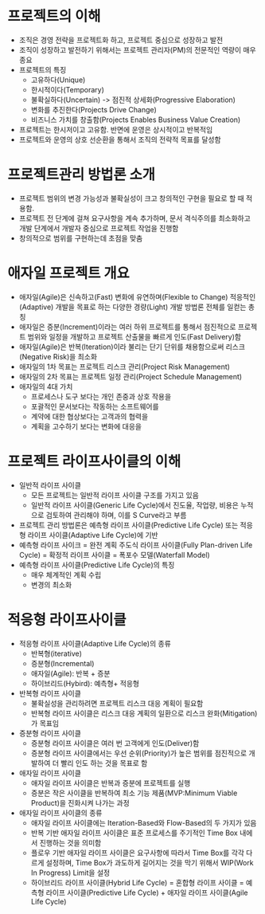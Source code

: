 # 프로젝트의 이해
- 조직은 경영 전략을 프로젝트화 하고, 프로젝트 중심으로 성장하고 발전
- 조직이 성장하고 발전하기 위해서는 프로젝트 관리자(PM)의 전문적인 역량이 매우 종요
- 프로젝트의 특징
  - 고유하다(Unique)
  - 한시적이다(Temporary)
  - 불확실하다(Uncertain) -> 점진적 상세화(Progressive Elaboration)
  - 변화를 추진한다(Projects Drive Change)
  - 비즈니스 가치를 창출함(Projects Enables Business Value Creation)
- 프로젝트는 한시저이고 고유함. 반면에 운영은 상시적이고 반복적임 
- 프로젝트와 운영의 상호 선순환을 통해서 조직의 전략적 목표를 달성함 

# 프로젝트관리 방법론 소개
- 프로젝트 범위의 변경 가능성과 불확실성이 크고 창의적인 구현을 필요로 할 때 적용함.
- 프로젝트 전 단계에 걸쳐 요구사항을 계속 추가하며, 문서 격식주의를 최소화하고 개발 단계에서 개발자 중심으로 프로젝트 작업을 진행함
- 창의적으로 범위를 구현하는데 초점을 맞춤 

# 애자일 프로젝트 개요
- 애자일(Agile)은 신속하고(Fast) 변화에 유연하며(Flexible to Change) 적응적인(Adaptive) 개발을 목표로 하는 다양한 경량(Light) 개발 방법론 전체를 일컫는 총칭
- 애자일은 증분(Increment)이라는 여러 하위 프로젝트를 통해서 점진적으로 프로젝트 범위와 일정을 개발하고 프로젝트 산출물을 빠르게 인도(Fast Delivery)함 
- 애자일(Agile)은 반복(Iteration)이라 불리는 단기 단위를 채용함으로써 리스크(Negative Risk)을 최소화
- 애자일의 1차 목표는 프로젝트 리스크 관리(Project Risk Management)
- 애자일의 2차 목표는 프로젝트 일정 관리(Project Schedule Management) 
- 애자일의 4대 가치
  - 프로세스나 도구 보다는 개인 존중과 상호 작용을
  - 포괄적인 문서보다는 작동하는 소프트웨어를
  - 계약에 대한 협상보다는 고객과의 협력을 
  - 계획을 고수하기 보다는 변화에 대응을 

# 프로젝트 라이프사이클의 이해 
- 일반적 라이프 사이클
  - 모든 프로젝트는 일반적 라이프 사이클 구조를 가지고 있음 
  - 일반적 라이프 사이클(Generic Life Cycle)에서 진도율, 작업량, 비용은 누적으로 검토하여 관리해야 하며, 이를 S Curve라고 부름 
- 프로젝트 관리 방법론은 예측형 라이프 사이클(Predictive Life Cycle) 또는 적응형 라이프 사이클(Adaptive Life Cycle)에 기반
- 예측형 라이프 사이크 = 완전 계획 주도식 라이프 사이클(Fully Plan-driven Life Cycle) = 확정적 라이프 사이클 = 폭포수 모델(Waterfall Model) 
- 예측형 라이프 사이클(Predictive Life Cycle)의 특징
  - 매우 체계적인 계획 수립
  - 변경의 최소화 

# 적응형 라이프사이클 
- 적응형 라이프 사이클(Adaptive Life Cycle)의 종류
  - 반복형(iterative) 
  - 증분형(Incremental) 
  - 애자일(Agile): 반복 + 증분
  - 하이브리드(Hybird): 예측형+ 적응형 
- 반복형 라이프 사이클
  - 불확실성을 관리하려면 프로젝트 리스크 대응 계획이 필요함
  - 반복형 라이프 사이클은 리스크 대응 계획의 일환으로 리스크 완화(Mitigation)가 목표임 
- 증분형 라이프 사이클
  - 증분형 라이프 사이클은 여러 번 고객에게 인도(Deliver)함 
  - 증분형 라이프 사이클에서는 우선 순위(Priority)가 높은 범위를 점진적으로 개발하여 더 빨리 인도 하는 것을 목표로 함 
- 애자일 라이프 사이클
  - 애자일 라이프 사이클은 반복과 증분에 프로젝트를 실행
  - 증분은 작은 사이클을 반복하여 최소 기능 제품(MVP:Minimum Viable Product)을 진화시켜 나가는 과정
- 애자일 라이프 사이클의 종류
  - 애자일 라이프 사이클에는 Iteration-Based와 Flow-Based의 두 가지가 있음 
  - 반복 기반 애자일 라이프 사이클은 표준 프로세스를 주기적인 Time Box 내에서 진행하는 것을 의미함
  - 플로우 기반 애자일 라이프 사이클은 요구사항에 따라서 Time Box를 각각 다르게 설정하며, Time Box가 과도하게 길어지는 것을 막기 위해서 WIP(Work In Progress) Limit을 설정 
  - 하이브리드 라이프 사이클(Hybrid Life Cycle) = 혼합형 라이프 사이클 = 예측형 라이프 사이클(Predictive Life Cycle) + 애자일 라이프 사이클(Agile Life Cycle) 
